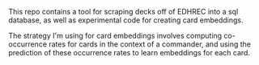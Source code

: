 This repo contains a tool for scraping decks off of EDHREC into a sql database, as well as experimental code for creating card embeddings. 

The strategy I'm using for card embeddings involves computing co-occurrence rates for cards in the context of a commander, and using the prediction of these occurrence rates to learn embeddings for each card.
